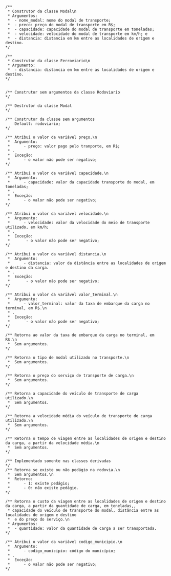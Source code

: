     /**
     * Construtor da classe Modal\n
     * Argumentos:
     *  - nome_modal: nome do modal de transporte;
     *  - preco: preço do modal de transporte em R$;
     *  - capacidade: capacidade do modal de transporte em toneladas;
     *  - velocidade: velocidade do modal de transporte em km/h; e
     *  - distancia: distancia em km entre as localidades de origem e destino.
    */  

    /**
     * Construtor da classe Ferroviario\n
     * Argumento:
     *  - distancia: distancia em km entre as localidades de origem e destino.
    */  


    /** Construtor sem argumentos da classe Rodoviario 
    */   

    /** Destrutor da classe Modal
    */

    /** Construtor da classe sem argumentos
        Default: rodoviario;
    */

    /** Atribui o valor da variável preço.\n 
     *  Argumento:
     *      - preço: valor pago pelo tranporte, em R$;
     * .
     *  Exceção:
     *      - o valor não pode ser negativo;
    */

    /** Atribui o valor da variável capacidade.\n
     *  Argumento:
     *      - capacidade: valor da capacidade transporte do modal, em toneladas;
     * .
     *  Exceção:
     *      - o valor não pode ser negativo;
    */ 

    /** Atribui o valor da variável velocidade.\n
     *  Argumento:
     *      - velocidade: valor da velocidade do meio de transporte utilizado, em km/h;
     * .
     *  Exceção:
     *       - o valor não pode ser negativo;
    */   

    /** Atribui o valor da variável distancia.\n
     *  Argumento:
     *      - distancia: valor da distância entre as localidades de origem e destino da carga.
     * .
     *  Exceção:
     *       - o valor não pode ser negativo;
    */  

    /** Atribui o valor da variável valor_terminal.\n
     *  Argumento:
     *      - valor_terminal: valor da taxa de embarque da carga no terminal, em R$.\n 
     * .
     *  Exceção:
     *       - o valor não pode ser negativo;
    */ 

    /** Retorna ao valor da taxa de embarque da carga no terminal, em R$.\n
     *  Sem argumentos.
    */  

    /** Retorna o tipo de modal utilizado no transporte.\n
     *  Sem argumentos.
    */      

    /** Retorna o preço do serviço de transporte de carga.\n
     *  Sem argumentos.
    */  

    /** Retorna a capacidade do veículo de transporte de carga utilizado.\n
     *  Sem argumentos.
    */  

    /** Retorna a velocidade média do veículo de transporte de carga utilizado.\n
     *  Sem argumentos.
    */

    /** Retorna o tempo de viagem entre as localidades de origem e destino da carga, a partir da velocidade média.\n
     *  Sem argumentos.
    */ 

    /** Implementado somente nas classes derivadas
    */ 
    /** Retorna se existe ou não pedágio na rodovia.\n
     *  Sem argumentos.\n
     *  Retorno:
     *      - 1: existe pedágio;
     *      - 0: não existe pedágio.
    */      

    /** Retorna o custo da viagem entre as localidades de origem e destino da carga, a partir da quantidade de carga, em toneladas,,
     * capacidade do veículo de transporte do modal, distância entre as localidades de origem e destino
     *  e do preço do serviço.\n
     * Argumentos:
     *  - quantidade: valor da quantidade de carga a ser transportada. 
    */   

    /** Atribui o valor da variável codigo_municipio.\n
     *  Argumento:
     *      - codigo_municipio: código do município;
     * .
     *  Exceção:
     *      - o valor não pode ser negativo;
    */    